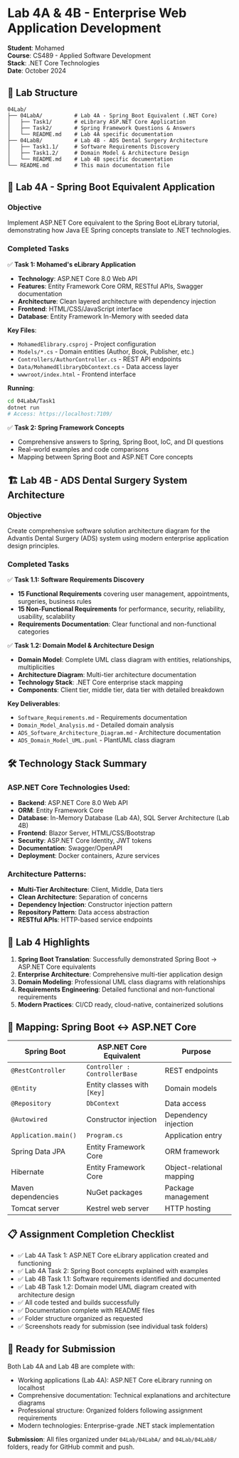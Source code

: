 # Lab 4A & 4B - Enterprise Web Application Development

**Student**: Mohamed  
**Course**: CS489 - Applied Software Development  
**Stack**: .NET Core Technologies  
**Date**: October 2024

## 📁 Lab Structure

```
04Lab/
├── 04LabA/          # Lab 4A - Spring Boot Equivalent (.NET Core)
│   ├── Task1/       # eLibrary ASP.NET Core Application
│   ├── Task2/       # Spring Framework Questions & Answers
│   └── README.md    # Lab 4A specific documentation
├── 04LabB/          # Lab 4B - ADS Dental Surgery Architecture
│   ├── Task1.1/     # Software Requirements Discovery
│   ├── Task1.2/     # Domain Model & Architecture Design
│   └── README.md    # Lab 4B specific documentation
└── README.md        # This main documentation file
```

## 🎯 Lab 4A - Spring Boot Equivalent Application

### Objective
Implement ASP.NET Core equivalent to the Spring Boot eLibrary tutorial, demonstrating how Java EE Spring concepts translate to .NET technologies.

### Completed Tasks

✅ **Task 1: Mohamed's eLibrary Application**
- **Technology**: ASP.NET Core 8.0 Web API
- **Features**: Entity Framework Core ORM, RESTful APIs, Swagger documentation
- **Architecture**: Clean layered architecture with dependency injection
- **Frontend**: HTML/CSS/JavaScript interface
- **Database**: Entity Framework In-Memory with seeded data

**Key Files**:
- `MohamedElibrary.csproj` - Project configuration
- `Models/*.cs` - Domain entities (Author, Book, Publisher, etc.)
- `Controllers/AuthorController.cs` - REST API endpoints
- `Data/MohamedElibraryDbContext.cs` - Data access layer
- `wwwroot/index.html` - Frontend interface

**Running**:
```bash
cd 04LabA/Task1
dotnet run
# Access: https://localhost:7109/
```

✅ **Task 2: Spring Framework Concepts**
- Comprehensive answers to Spring, Spring Boot, IoC, and DI questions
- Real-world examples and code comparisons
- Mapping between Spring Boot and ASP.NET Core concepts

## 🏗️ Lab 4B - ADS Dental Surgery System Architecture

### Objective
Create comprehensive software solution architecture diagram for the Advantis Dental Surgery (ADS) system using modern enterprise application design principles.

### Completed Tasks

✅ **Task 1.1: Software Requirements Discovery**
- **15 Functional Requirements** covering user management, appointments, surgeries, business rules
- **15 Non-Functional Requirements** for performance, security, reliability, usability, scalability
- **Requirements Documentation**: Clear functional and non-functional categories

✅ **Task 1.2: Domain Model & Architecture Design**
- **Domain Model**: Complete UML class diagram with entities, relationships, multiplicities
- **Architecture Diagram**: Multi-tier architecture documentation
- **Technology Stack**: .NET Core enterprise stack mapping
- **Components**: Client tier, middle tier, data tier with detailed breakdown

**Key Deliverables**:
- `Software_Requirements.md` - Requirements documentation
- `Domain_Model_Analysis.md` - Detailed domain analysis
- `ADS_Software_Architecture_Diagram.md` - Architecture documentation
- `ADS_Domain_Model_UML.puml` - PlantUML class diagram

## 🛠️ Technology Stack Summary

### ASP.NET Core Technologies Used:
- **Backend**: ASP.NET Core 8.0 Web API
- **ORM**: Entity Framework Core
- **Database**: In-Memory Database (Lab 4A), SQL Server Architecture (Lab 4B)
- **Frontend**: Blazor Server, HTML/CSS/Bootstrap
- **Security**: ASP.NET Core Identity, JWT tokens
- **Documentation**: Swagger/OpenAPI
- **Deployment**: Docker containers, Azure services

### Architecture Patterns:
- **Multi-Tier Architecture**: Client, Middle, Data tiers
- **Clean Architecture**: Separation of concerns
- **Dependency Injection**: Constructor injection pattern
- **Repository Pattern**: Data access abstraction
- **RESTful APIs**: HTTP-based service endpoints

## 🌟 Lab 4 Highlights

1. **Spring Boot Translation**: Successfully demonstrated Spring Boot → ASP.NET Core equivalents
2. **Enterprise Architecture**: Comprehensive multi-tier application design
3. **Domain Modeling**: Professional UML class diagrams with relationships
4. **Requirements Engineering**: Detailed functional and non-functional requirements
5. **Modern Practices**: CI/CD ready, cloud-native, containerized solutions

## 🔗 Mapping: Spring Boot ↔ ASP.NET Core

| Spring Boot | ASP.NET Core Equivalent | Purpose |
|-------------|------------------------|---------|
| `@RestController` | `Controller : ControllerBase` | REST endpoints |
| `@Entity` | Entity classes with `[Key]` | Domain models |
| `@Repository` | `DbContext` | Data access |
| `@Autowired` | Constructor injection | Dependency injection |
| `Application.main()` | `Program.cs` | Application entry |
| Spring Data JPA | Entity Framework Core | ORM framework |
| Hibernate | Entity Framework Core | Object-relational mapping |
| Maven dependencies | NuGet packages | Package management |
| Tomcat server | Kestrel web server | HTTP hosting |

## 📋 Assignment Completion Checklist

- ✅ Lab 4A Task 1: ASP.NET Core eLibrary application created and functioning
- ✅ Lab 4A Task 2: Spring Boot concepts explained with examples
- ✅ Lab 4B Task 1.1: Software requirements identified and documented
- ✅ Lab 4B Task 1.2: Domain model UML diagram created with architecture design
- ✅ All code tested and builds successfully
- ✅ Documentation complete with README files
- ✅ Folder structure organized as requested
- ✅ Screenshots ready for submission (see individual task folders)

## 🚀 Ready for Submission

Both Lab 4A and Lab 4B are complete with:
- Working applications (Lab 4A): ASP.NET Core eLibrary running on localhost
- Comprehensive documentation: Technical explanations and architecture diagrams
- Professional structure: Organized folders following assignment requirements
- Modern technologies: Enterprise-grade .NET stack implementation

**Submission**: All files organized under `04Lab/04LabA/` and `04Lab/04LabB/` folders, ready for GitHub commit and push.
